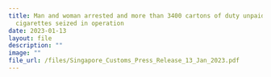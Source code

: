 ```yaml
---
title: Man and woman arrested and more than 3400 cartons of duty unpaid
  cigarettes seized in operation
date: 2023-01-13
layout: file
description: ""
image: ""
file_url: /files/Singapore_Customs_Press_Release_13_Jan_2023.pdf
---
```

